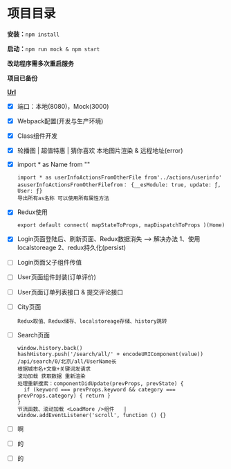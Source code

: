# 项目目录

**安装：**`npm install`

**启动：**`npm run mock & npm start`

**改动程序需多次重启服务**

**项目已备份**

**[Url](https://coding.imooc.com/class/chapter/313.html#Anchor](https://coding.imooc.com/class/chapter/313.html#Anchor))**

* [X] 端口：本地(8080)，Mock(3000)
* [X] Webpack配置(开发与生产环境)
* [X] Class组件开发
* [X] 轮播图 | 超值特惠 | 猜你喜欢 本地图片渲染 &  远程地址(error)
* [X] import * as Name from ""

  ```
  import * as userInfoActionsFromOtherFile from'../actions/userinfo'
  asuserInfoActionsFromOtherFilefrom： {__esModule: true, update: ƒ, User: ƒ}
  导出所有as名称 可以使用所有属性方法
  ```
* [X] Redux使用

  ```
  export default connect( mapStateToProps, mapDispatchToProps )(Home)
  ```
* [X] Login页面登陆后、刷新页面、Redux数据消失 --> 解决办法  1、使用localstoreage  2、redux持久化(persist)
* [ ] Login页面父子组件传值
* [ ] User页面组件封装(订单评价)
* [ ] User页面订单列表接口 & 提交评论接口
* [ ] City页面

  ```
  Redux取值、Redux储存、localstoreage存储、history跳转
  ```
* [ ] Search页面

  ```
  window.history.back()
  hashHistory.push('/search/all/' + encodeURIComponent(value))
  /api/search/0/北京/all/UserName长
  根据城市名+文章+关键词发请求
  滚动加载 获取数据 重新渲染
  处理重新搜索：componentDidUpdate(prevProps, prevState) {
  	if (keyword === prevProps.keyword && category === prevProps.category) { return } 
  }
  节流函数、滚动加载 <LoadMore />组件   |  window.addEventListener('scroll', function () {}
  ```
* [ ] 啊
* [ ] 的
* [ ] 的
